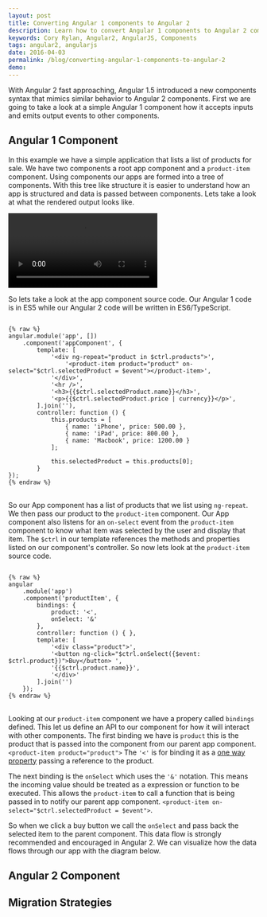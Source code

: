 ```yaml
---
layout: post
title: Converting Angular 1 components to Angular 2 
description: Learn how to convert Angular 1 components to Angular 2 components and the syntax differences.
keywords: Cory Rylan, Angular2, AngularJS, Components
tags: angular2, angularjs
date: 2016-04-03
permalink: /blog/converting-angular-1-components-to-angular-2
demo: 
---
```


With Angular 2 fast approaching, Angular 1.5 introduced a new components syntax that mimics similar
behavior to Angular 2 components. First we are going to take a look at a simple Angular 1 component
how it accepts inputs and emits output events to other components.

## Angular 1 Component

In this example we have a simple application that lists a list of products for sale. We have two components a root 
app component and a `product-item` component. Using components our apps are formed into a tree of components. 
With this tree like structure it is easier to understand how an app is structured and data is passed between components.
Lets take a look at what the rendered output looks like.

<video src="/assets/video/posts/2016-04-03-converting-angular-1-components-to-angular-2/angular-component.mp4" autoplay loop controls class="float-center col-4--max"></video>

So lets take a look at the app component source code. Our Angular 1 code is in ES5 while our Angular 2 code will
be written in ES6/TypeScript.

<pre class="language-javascript">
<code>
{% raw %}
angular.module('app', [])
    .component('appComponent', {
        template: [
            &#39;&lt;div ng-repeat=&quot;product in $ctrl.products&quot;&gt;&#39;,
                &#39;&lt;product-item product=&quot;product&quot; on-select=&quot;$ctrl.selectedProduct = $event&quot;&gt;&lt;/product-item&gt;&#39;,
            &#39;&lt;/div&gt;&#39;,
            &#39;&lt;hr /&gt;&#39;,
            &#39;&lt;h3&gt;{{$ctrl.selectedProduct.name}}&lt;/h3&gt;&#39;,
            &#39;&lt;p&gt;{{$ctrl.selectedProduct.price | currency}}&lt;/p&gt;&#39;,
        ].join(''),
        controller: function () {
            this.products = [
                { name: 'iPhone', price: 500.00 },
                { name: 'iPad', price: 800.00 },
                { name: 'Macbook', price: 1200.00 }
            ];
        
            this.selectedProduct = this.products[0];
        }
});
{% endraw %}
</code>
</pre>

So our App component has a list of products that we list using `ng-repeat`. We then pass our product to the
`product-item` component. Our App component also listens for an `on-select` event from the `product-item` component
to know what item was selected by the user and display that item. The `$ctrl` in our template references the methods and properties
listed on our component's controller. So now lets look at the `product-item` source code.

<pre class="language-javascript">
<code>
{% raw %}
angular
    .module('app')
    .component('productItem', {
        bindings: {
            product: '<',
            onSelect: '&'
        },
        controller: function () { },
        template: [
            &#39;&lt;div class=&quot;product&quot;&gt;&#39;,
            &#39;&lt;button ng-click=&quot;$ctrl.onSelect({$event: $ctrl.product})&quot;&gt;Buy&lt;/button&gt; &#39;,
            &#39;{{$ctrl.product.name}}&#39;,
            &#39;&lt;/div&gt;&#39;
        ].join('')
    });
{% endraw %}
</code>
</pre>

Looking at our `product-item` component we have a propery called `bindings` defined. This let us define an API to our
component for how it will interact with other components. The first binding we have is `product` this is the 
product that is passed into the component from our parent app component. `<product-item product="product">` The
`'<'` is for binding it as a <a href="https://docs.angularjs.org/guide/component#component-based-application-architecture" target="_blank">one way property</a> 
passing a reference to the product. 

The next binding is the `onSelect` which uses the `'&'` notation. This means the incoming value should be 
treated as a expression or function to be executed. This allows the `product-item` to call a function that is being passed
in to notify our parent app component. `<product-item on-select="$ctrl.selectedProduct = $event">`.

So when we click a buy button we call the `onSelect` and pass back the selected item to the parent component. This 
data flow is strongly recommended and encouraged in Angular 2. We can visualize how the data flows through our app
with the diagram below. 



## Angular 2 Component

## Migration Strategies